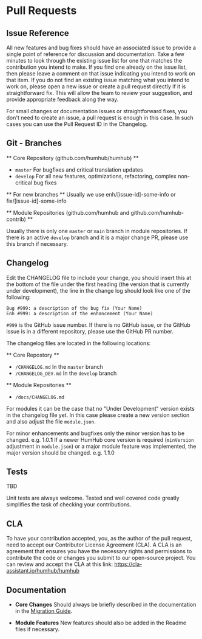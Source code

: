 # Pull Requests

## Issue Reference

All new features and bug fixes should have an associated issue to provide a single point of reference for discussion and documentation. Take a few minutes to look through the existing issue list for one that matches the contribution you intend to make. If you find one already on the issue list, then please leave a comment on that issue indicating you intend to work on that item. If you do not find an existing issue matching what you intend to work on, please open a new issue or create a pull request directly if it is straightforward fix. This will allow the team to review your suggestion, and provide appropriate feedback along the way.

For small changes or documentation issues or straightforward fixes, you don't need to create an issue, a pull request is enough in this case. In such cases you can use the Pull Request ID in the Changelog. 

## Git - Branches

** Core Repository (github.com/humhub/humhub) **

- `master` For bugfixes and critical translation updates 
- `develop` For all new features, optimizations, refactoring, complex non-critical bug fixes


** For new branches **
Usually we use enh/[issue-id]-some-info or fix/[issue-id]-some-info
  
** Module Repositories (github.com/humhub and github.com/humhub-contrib) **

Usually there is only one `master` or `main` branch in module repositories. If there is an active `develop` branch and it is a major change PR, please use this branch if necessary.

## Changelog

Edit the CHANGELOG file to include your change, you should insert this at the bottom of the file under the first heading (the version that is currently under development), the line in the change log should look like one of the following:

```
Bug #999: a description of the bug fix (Your Name)
Enh #999: a description of the enhancement (Your Name)
```

`#999` is the GitHub issue number. If there is no GitHub issue, or the GitHub issue is in a different repository, please use the GitHub PR number.

The changelog files are located in the following locations:

** Core Repostory **

- `/CHANGELOG.md` In the `master` branch
- `/CHANGELOG_DEV.md` In the `develop` branch

** Module Repositories ** 

- `/docs/CHANGELOG.md` 

For modules it can be the case that no "Under Development" version exists in the changelog file yet. In this case please create a new version section and also adjust the file `module.json`. 

For minor enhancements and bugfixes only the minor version has to be changed. e.g. 1.0.**1** If a newer HumHub core version is required (`minVersion` adjustment in `module.json`) or a major module feature was implemented, the major version should be changed. e.g. 1.**1**.0


## Tests

TBD

Unit tests are always welcome. Tested and well covered code greatly simplifies the task of checking your contributions. 

## CLA

To have your contribution accepted, you, as the author of the pull request, need to accept our Contributor License Agreement (CLA). A CLA is an agreement that ensures you have the necessary rights and permissions to contribute the code or changes you submit to our open-source project. You can review and accept the CLA at this link: https://cla-assistant.io/humhub/humhub


## Documentation

- **Core Changes** Should always be briefly described in the documentation in the [Migration Guide](modules-migrate.md).

- **Module Features** New features should also be added in the Readme files if necessary.  

